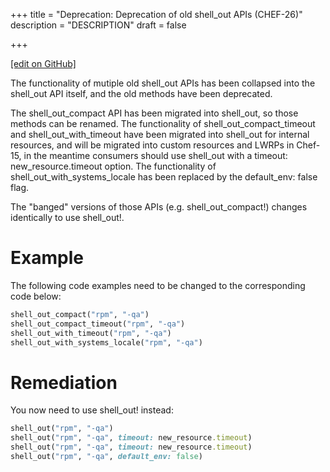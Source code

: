 +++
title = "Deprecation: Deprecation of old shell_out APIs (CHEF-26)"
description = "DESCRIPTION"
draft = false




  
    
    
    
    
+++    

[\[edit on
GitHub\]](https://github.com/chef/chef-web-docs/blob/master/chef_master/source/deprecations_shell_out.rst)

<meta name="robots" content="noindex">

The functionality of mutiple old <span
class="title-ref">shell_out</span> APIs has been collapsed into the
<span class="title-ref">shell_out</span> API itself, and the old
methods have been deprecated.

The <span class="title-ref">shell_out_compact</span> API has been
migrated into <span class="title-ref">shell_out</span>, so those
methods can be renamed. The functionality of <span
class="title-ref">shell_out_compact_timeout</span> and <span
class="title-ref">shell_out_with_timeout</span> have been migrated
into <span class="title-ref">shell_out</span> for internal resources,
and will be migrated into custom resources and LWRPs in Chef-15, in the
meantime consumers should use shell_out with a <span
class="title-ref">timeout: new_resource.timeout</span> option. The
functionality of <span
class="title-ref">shell_out_with_systems_locale</span> has been
replaced by the <span class="title-ref">default_env: false</span> flag.

The "banged" versions of those APIs (e.g. <span
class="title-ref">shell_out_compact!</span>) changes identically to
use <span class="title-ref">shell_out!</span>.

Example
=======

The following code examples need to be changed to the corresponding code
below:

``` ruby
shell_out_compact("rpm", "-qa")
shell_out_compact_timeout("rpm", "-qa")
shell_out_with_timeout("rpm", "-qa")
shell_out_with_systems_locale("rpm", "-qa")
```

Remediation
===========

You now need to use shell_out! instead:

``` ruby
shell_out("rpm", "-qa")
shell_out("rpm", "-qa", timeout: new_resource.timeout)
shell_out("rpm", "-qa", timeout: new_resource.timeout)
shell_out("rpm", "-qa", default_env: false)
```
